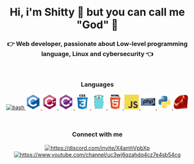 <h1 align="center">Hi, i'm Shitty 👋 but you can call me "God" 🙏</h1>
<h3 align="center">👉 Web developer, passionate about Low-level programming language, Linux and cybersecurity 👈</h3>

<br>

<h3 align="center">Languages</h3>
<p align="center"> <a href="https://babeljs.io/" target="_blank"> </a> <a href="https://www.gnu.org/software/bash/" target="_blank"> <img src="https://www.vectorlogo.zone/logos/gnu_bash/gnu_bash-icon.svg" alt="bash" width="40" height="40"/> </a> <a href="https://www.cprogramming.com/" target="_blank"> <img src="https://raw.githubusercontent.com/devicons/devicon/master/icons/c/c-original.svg" alt="c" width="40" height="40"/> </a> <a href="https://www.w3schools.com/cpp/" target="_blank"> <img src="https://raw.githubusercontent.com/devicons/devicon/master/icons/cplusplus/cplusplus-original.svg" alt="cplusplus" width="40" height="40"/> </a> <a href="https://www.w3schools.com/cs/" target="_blank"> <img src="https://raw.githubusercontent.com/devicons/devicon/master/icons/csharp/csharp-original.svg" alt="csharp" width="40" height="40"/> </a> <a href="https://www.w3schools.com/css/" target="_blank"> <img src="https://raw.githubusercontent.com/devicons/devicon/master/icons/css3/css3-original-wordmark.svg" alt="css3" width="40" height="40"/> </a> <a href="https://golang.org" target="_blank"> <img src="https://raw.githubusercontent.com/devicons/devicon/master/icons/go/go-original.svg" alt="go" width="40" height="40"/> </a> <a href="https://www.w3.org/html/" target="_blank"> <img src="https://raw.githubusercontent.com/devicons/devicon/master/icons/html5/html5-original-wordmark.svg" alt="html5" width="40" height="40"/> </a> <a href="https://developer.mozilla.org/en-US/docs/Web/JavaScript" target="_blank"> <img src="https://raw.githubusercontent.com/devicons/devicon/master/icons/javascript/javascript-original.svg" alt="javascript" width="40" height="40"/> </a> <a href="https://www.php.net" target="_blank"> <img src="https://raw.githubusercontent.com/devicons/devicon/master/icons/php/php-original.svg" alt="php" width="40" height="40"/> </a> <a href="https://www.python.org" target="_blank"> <img src="https://raw.githubusercontent.com/devicons/devicon/master/icons/python/python-original.svg" alt="python" width="40" height="40"/> </a> <a href="https://www.ruby-lang.org/en/" target="_blank"> <img src="https://raw.githubusercontent.com/devicons/devicon/master/icons/ruby/ruby-original.svg" alt="ruby" width="40" height="40"/> </a> </p>

<br>

<h3 align="center">Connect with me</h3>
<p align="center">
<a href="https://discord.com/invite/X4amhVpbXp" target="_blank"><img align="center" src="https://logodownload.org/wp-content/uploads/2017/11/discord-logo-4-1.png" alt="https://discord.com/invite/X4amhVpbXp" height="50" width="50" /></a> <a href="https://www.youtube.com/channel/UC3Wj6QZahDq4Cz7e4sB54Cg" target="_blank"><img align="center" src="https://radiokalor.com/youtube_PNG102349.png" alt="https://www.youtube.com/channel/uc3wj6qzahdq4cz7e4sb54cg" height="60" width="70" /></a></p>
 
